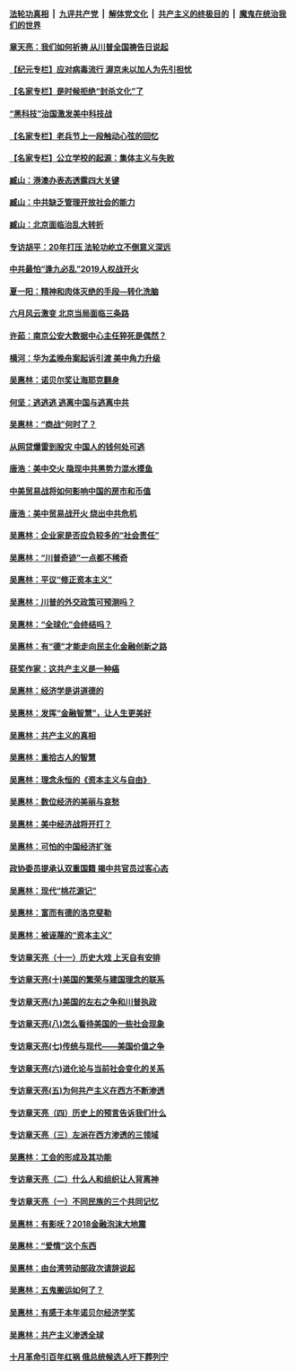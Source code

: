 

####  [法轮功真相](../../../../basic/blob/master/README.md?t=06272002) &nbsp;|&nbsp; [九评共产党](../../../../9ping.md/blob/master/README.md?t=06272002) &nbsp;|&nbsp; [解体党文化](../../../../jtdwh.md/blob/master/README.md?t=06272002)  &nbsp;|&nbsp; [共产主义的终极目的](../../../../gczydzjmd.md/blob/master/README.md?t=06272002) &nbsp;|&nbsp; [魔鬼在统治我们的世界](../../../../mgztzwmdsj.md/blob/master/README.md?t=06272002) 

#### [章天亮：我们如何祈祷 从川普全国祷告日说起](../pages/nsc423/n11944627.md?t=06272002) 

#### [【纪元专栏】应对病毒流行 渥京未以加人为先引担忧](../pages/nsc423/n11875714.md?t=06272002) 

#### [【名家专栏】是时候拒绝“封杀文化”了](../pages/nsc423/n11814093.md?t=06272002) 

#### [“黑科技”治国激发美中科技战](../pages/nsc423/n11638056.md?t=06272002) 

#### [【名家专栏】老兵节上一段触动心弦的回忆](../pages/nsc423/n11646016.md?t=06272002) 

#### [【名家专栏】公立学校的起源：集体主义与失败](../pages/nsc423/n11601833.md?t=06272002) 

#### [臧山：港澳办表态透露四大关键](../pages/nsc423/n11421628.md?t=06272002) 

#### [臧山：中共缺乏管理开放社会的能力](../pages/nsc423/n11407457.md?t=06272002) 

#### [臧山：北京面临治乱大转折](../pages/nsc423/n11406895.md?t=06272002) 

#### [专访胡平：20年打压 法轮功屹立不倒意义深远](../pages/nsc423/n11398800.md?t=06272002) 

#### [中共最怕“逢九必乱”2019人权战开火](../pages/nsc423/n11385248.md?t=06272002) 

#### [夏一阳：精神和肉体灭绝的手段—转化洗脑](../pages/nsc423/n11368250.md?t=06272002) 

#### [六月风云激变 北京当局面临三条路](../pages/nsc423/n11313668.md?t=06272002) 

#### [许茹：南京公安大数据中心主任猝死是偶然？](../pages/nsc423/n11064744.md?t=06272002) 

#### [横河：华为孟晚舟案起诉引渡 美中角力升级](../pages/nsc423/n11027230.md?t=06272002) 

#### [吴惠林：诺贝尔奖让海耶克翻身](../pages/nsc423/n10890049.md?t=06272002) 

#### [何坚：逃逃逃 逃离中国与逃离中共](../pages/nsc423/n10592891.md?t=06272002) 

#### [吴惠林：“商战”何时了？](../pages/nsc423/n10573558.md?t=06272002) 

#### [从网贷爆雷到股灾 中国人的钱何处可逃](../pages/nsc423/n10572800.md?t=06272002) 

#### [唐浩：美中交火 隐现中共黑势力混水摸鱼](../pages/nsc423/n10544040.md?t=06272002) 

#### [中美贸易战将如何影响中国的房市和币值](../pages/nsc423/n10543697.md?t=06272002) 

#### [唐浩：美中贸易战开火 烧出中共危机](../pages/nsc423/n10540126.md?t=06272002) 

#### [吴惠林：企业家是否应负较多的“社会责任”](../pages/nsc423/n10535022.md?t=06272002) 

#### [吴惠林：“川普奇迹”一点都不稀奇](../pages/nsc423/n10512808.md?t=06272002) 

#### [吴惠林：平议“修正资本主义”](../pages/nsc423/n10495724.md?t=06272002) 

#### [吴惠林：川普的外交政策可预测吗？](../pages/nsc423/n10462387.md?t=06272002) 

#### [吴惠林：“全球化”会终结吗？](../pages/nsc423/n10452838.md?t=06272002) 

#### [吴惠林：有“德”才能走向民主化金融创新之路](../pages/nsc423/n10432292.md?t=06272002) 

#### [获奖作家：这共产主义是一种癌](../pages/nsc423/n10431541.md?t=06272002) 

#### [吴惠林：经济学是讲道德的](../pages/nsc423/n10398014.md?t=06272002) 

#### [吴惠林：发挥“金融智慧”，让人生更美好](../pages/nsc423/n10375019.md?t=06272002) 

#### [吴惠林：共产主义的真相](../pages/nsc423/n10351394.md?t=06272002) 

#### [吴惠林：重拾古人的智慧](../pages/nsc423/n10337691.md?t=06272002) 

#### [吴惠林：理念永恒的《资本主义与自由》](../pages/nsc423/n10316274.md?t=06272002) 

#### [吴惠林：数位经济的美丽与哀愁](../pages/nsc423/n10292946.md?t=06272002) 

#### [吴惠林：美中经济战将开打？](../pages/nsc423/n10258825.md?t=06272002) 

#### [吴惠林：可怕的中国经济扩张](../pages/nsc423/n10219147.md?t=06272002) 

#### [政协委员提承认双重国籍 揭中共官员过客心态](../pages/nsc423/n10208809.md?t=06272002) 

#### [吴惠林：现代“桃花源记”](../pages/nsc423/n10185234.md?t=06272002) 

#### [吴惠林：富而有德的洛克斐勒](../pages/nsc423/n10142264.md?t=06272002) 

#### [吴惠林：被诬蔑的“资本主义”](../pages/nsc423/n10124816.md?t=06272002) 

#### [专访章天亮（十一）历史大戏 上天自有安排](../pages/nsc423/n10094905.md?t=06272002) 

#### [专访章天亮(十)美国的繁荣与建国理念的联系](../pages/nsc423/n10094899.md?t=06272002) 

#### [专访章天亮(九)美国的左右之争和川普执政](../pages/nsc423/n10094889.md?t=06272002) 

#### [专访章天亮(八)怎么看待美国的一些社会现象](../pages/nsc423/n10094857.md?t=06272002) 

#### [专访章天亮(七)传统与现代——美国价值之争](../pages/nsc423/n10093140.md?t=06272002) 

#### [专访章天亮(六)进化论与当前社会变化的关系](../pages/nsc423/n10092036.md?t=06272002) 

#### [专访章天亮(五)为何共产主义在西方不断渗透](../pages/nsc423/n10083620.md?t=06272002) 

#### [专访章天亮（四）历史上的预言告诉我们什么](../pages/nsc423/n10083606.md?t=06272002) 

#### [专访章天亮（三）左派在西方渗透的三领域](../pages/nsc423/n10081115.md?t=06272002) 

#### [吴惠林：工会的形成及其功能](../pages/nsc423/n10080633.md?t=06272002) 

#### [专访章天亮（二）什么人和组织让人背离神](../pages/nsc423/n10076637.md?t=06272002) 

#### [专访章天亮（一）不同民族的三个共同记忆](../pages/nsc423/n10074188.md?t=06272002) 

#### [吴惠林：有影呒？2018金融泡沫大地震](../pages/nsc423/n10040534.md?t=06272002) 

#### [吴惠林：“爱情”这个东西](../pages/nsc423/n10019423.md?t=06272002) 

#### [吴惠林：由台湾劳动部政次请辞说起](../pages/nsc423/n9979679.md?t=06272002) 

#### [吴惠林：五鬼搬运如何了？](../pages/nsc423/n9925338.md?t=06272002) 

#### [吴惠林：有感于本年诺贝尔经济学奖](../pages/nsc423/n9871883.md?t=06272002) 

#### [吴惠林：共产主义渗透全球](../pages/nsc423/n9812748.md?t=06272002) 

#### [十月革命引百年红祸 俄总统候选人吁下葬列宁](../pages/nsc423/n9810182.md?t=06272002) 

